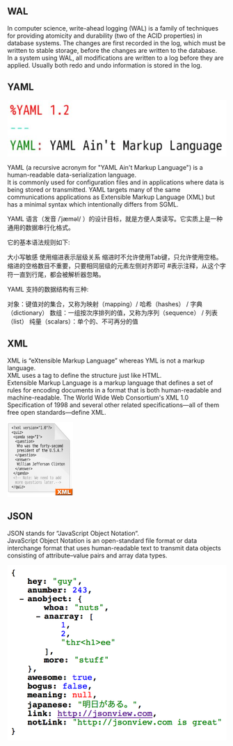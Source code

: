 ## WAL    
In computer science, write-ahead logging (WAL) is a family of techniques for providing atomicity and durability (two of the ACID properties) in database systems. The changes are first recorded in the log, which must be written to stable storage, before the changes are written to the database.     
In a system using WAL, all modifications are written to a log before they are applied. Usually both redo and undo information is stored in the log.     

## YAML

![YAML](YAML.JPG)      

YAML (a recursive acronym for "YAML Ain't Markup Language") is a human-readable data-serialization language.     
It is commonly used for configuration files and in applications where data is being stored or transmitted. YAML targets many of the same communications applications as Extensible Markup Language (XML) but has a minimal syntax which intentionally differs from SGML.      

YAML 语言（发音 /ˈjæməl/ ）的设计目标，就是方便人类读写。它实质上是一种通用的数据串行化格式。

它的基本语法规则如下:

大小写敏感
使用缩进表示层级关系
缩进时不允许使用Tab键，只允许使用空格。
缩进的空格数目不重要，只要相同层级的元素左侧对齐即可
#表示注释，从这个字符一直到行尾，都会被解析器忽略。

YAML 支持的数据结构有三种:

对象：键值对的集合，又称为映射（mapping）/ 哈希（hashes） / 字典（dictionary）
数组：一组按次序排列的值，又称为序列（sequence） / 列表（list）
纯量（scalars）：单个的、不可再分的值

## XML
XML is “eXtensible Markup Language” whereas YML is not a markup language.   
XML uses a tag to define the structure just like HTML.    
Extensible Markup Language is a markup language that defines a set of rules for encoding documents in a format that is both human-readable and machine-readable. The World Wide Web Consortium's XML 1.0 Specification of 1998 and several other related specifications—all of them free open standards—define XML.     

<img src="https://github.com/zhou-1/State-Of-Art-Researches/blob/master/YAMLandXMLandJSON/XML.png" width="30%">


## JSON   
JSON stands for “JavaScript Object Notation“.    
JavaScript Object Notation is an open-standard file format or data interchange format that uses human-readable text to transmit data objects consisting of attribute–value pairs and array data types.     

<img src="https://github.com/zhou-1/State-Of-Art-Researches/blob/master/YAMLandXMLandJSON/JSON.png" wofth="20%">




